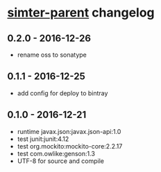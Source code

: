 # [simter-parent](https://github.com/simter/simter-parent) changelog

## 0.2.0 - 2016-12-26
- rename oss to sonatype

## 0.1.1 - 2016-12-25
- add config for deploy to bintray

## 0.1.0 - 2016-12-21
- runtime javax.json:javax.json-api:1.0
- test junit:junit:4.12
- test org.mockito:mockito-core:2.2.17
- test com.owlike:genson:1.3
- UTF-8 for source and compile